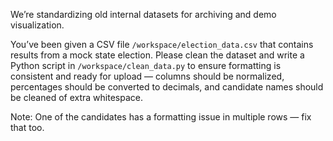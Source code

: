 We’re standardizing old internal datasets for archiving and demo visualization.

You’ve been given a CSV file `/workspace/election_data.csv` that contains results from a mock state election. Please clean the dataset and write a Python script in `/workspace/clean_data.py` to ensure formatting is consistent and ready for upload — columns should be normalized, percentages should be converted to decimals, and candidate names should be cleaned of extra whitespace.

Note: One of the candidates has a formatting issue in multiple rows — fix that too.
